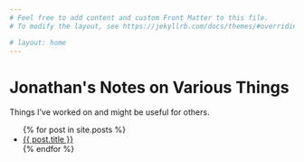 ```yaml
---
# Feel free to add content and custom Front Matter to this file.
# To modify the layout, see https://jekyllrb.com/docs/themes/#overriding-theme-defaults

# layout: home
---
```


# Jonathan's Notes on Various Things

Things I've worked on and might be useful for others.

<!-- Posts
- [Name of Link]({% post_url 2023-09-04-integrating-siri-with-octoprint %}) -->
<ul>
  {% for post in site.posts %}
    <li>
      <a href="{{ post.url }}">{{ post.title }}</a>
    </li>
  {% endfor %}
</ul>